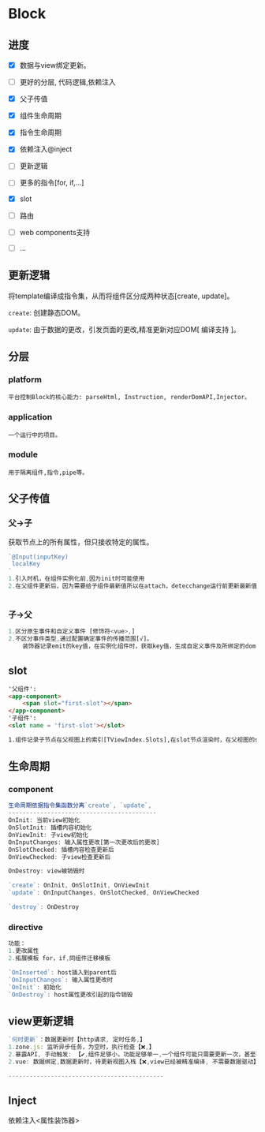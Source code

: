 # Block

## 进度

- [x] 数据与view绑定更新。
- [ ] 更好的分层, 代码逻辑,依赖注入
- [x] 父子传值
- [x] 组件生命周期
- [x] 指令生命周期
- [x] 依赖注入@inject
- [ ] 更新逻辑
- [ ] 更多的指令[for, if,...]
- [x] slot
- [ ] 路由
- [ ] web components支持
- [ ] ...



## 更新逻辑

将template编译成指令集，从而将组件区分成两种状态[create, update]。

`create`: 创建静态DOM。

`update`: 由于数据的更改，引发页面的更改,精准更新对应DOM[ 编译支持 ]。

## 分层

### platform

```
平台控制Block的核心能力: parseHtml, Instruction, renderDomAPI,Injector。
```

### application

```
一个运行中的项目。
```

### module

```
用于隔离组件,指令,pipe等。
```

## 父子传值

### 父->子

获取节点上的所有属性，但只接收特定的属性。

```typescript
`@Input(inputKey)
 localKey
`
1.引入时机，在组件实例化前,因为init时可能使用
2.在父组件更新后，因为需要给子组件最新值所以在attach，detecchange运行前更新最新值



```

### 子->父

```typescript
1.区分原生事件和自定义事件 [修饰符<vue>,]
2.不区分事件类型,通过配置确定事件的传播范围[√]。
	装饰器记录emit的key值，在实例化组件时，获取key值，生成自定义事件及所绑定的dom,在emit时触发dispatch事件
```

## slot

```html
'父组件':
<app-component>
	<span slot="first-slot"></span>
</app-component>
'子组件':
<slot name = 'first-slot'></slot>

1.组件记录子节点在父视图上的索引[TViewIndex.Slots],在slot节点渲染时，在父视图的slot中查找name匹配的节点
```

## 生命周期

### component

```typescript
生命周期依据指令集函数分离`create`, `update`,
------------------------------------------
OnInit: 当前view初始化
OnSlotInit: 插槽内容初始化
OnViewInit: 子view初始化
OnInputChanges: 输入属性更改[第一次更改后的更改]
OnSlotChecked: 插槽内容检查更新后
OnViewChecked: 子view检查更新后

OnDestroy: view被销毁时

`create`: OnInit, OnSlotInit, OnViewInit
`update`: OnInputChanges, OnSlotChecked, OnViewChecked

`destroy`: OnDestroy
```

### directive

```typescript
功能：
1.更改属性 
2.拓展模板 for，if,同组件迁移模板

`OnInserted`: host插入到parent后
`OnInputChanges`: 输入属性更改时
`OnInit`: 初始化
`OnDestroy`: host属性更改引起的指令销毁

```

## view更新逻辑

```typescript
`何时更新`：数据更新时【http请求, 定时任务,】
1.zone.js: 监听异步任务，为空时，执行检查【❌,】
2.暴露API, 手动触发: 【✔,组件足够小，功能足够单一,一个组件可能只需要更新一次，甚至不用更新】
2.vue: 数据绑定,数据更新时，待更新视图入栈【❌,view已经被精准编译, 不需要数据驱动】

--------------------------------------------

```

## Inject

依赖注入<属性装饰器>

```

```

